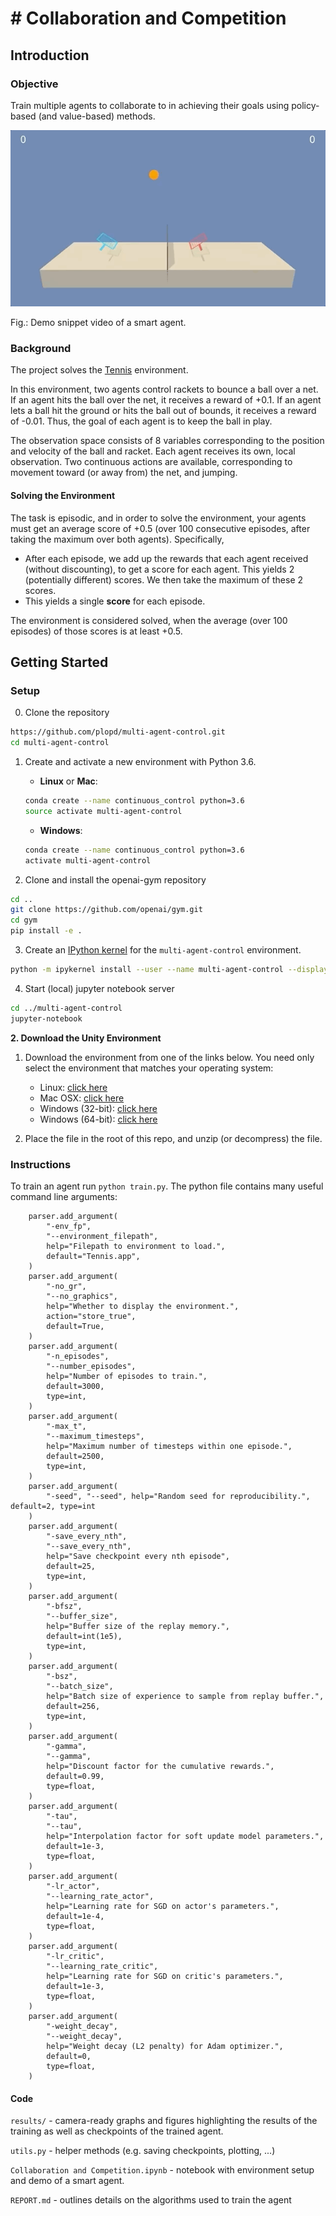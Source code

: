 [//]: # (Image References)

# # Collaboration and Competition

## Introduction

### Objective

Train multiple agents to collaborate to in achieving their goals using policy-based (and value-based) methods.

![Trained Agent](./results/trained_agent.gif)

Fig.: Demo snippet video of a smart agent.

### Background

The project solves the [Tennis](https://github.com/Unity-Technologies/ml-agents/blob/master/docs/Learning-Environment-Examples.md#tennis) environment.

In this environment, two agents control rackets to bounce a ball over a net. If an agent hits the ball over the net, it receives a reward of +0.1. If an agent lets a ball hit the ground or hits the ball out of bounds, it receives a reward of -0.01. Thus, the goal of each agent is to keep the ball in play.

The observation space consists of 8 variables corresponding to the position and velocity of the ball and racket. Each agent receives its own, local observation. Two continuous actions are available, corresponding to movement toward (or away from) the net, and jumping.


#### Solving the Environment

The task is episodic, and in order to solve the environment, your agents must get an average score of +0.5 (over 100 consecutive episodes, after taking the maximum over both agents). Specifically,

- After each episode, we add up the rewards that each agent received (without discounting), to get a score for each agent. This yields 2 (potentially different) scores. We then take the maximum of these 2 scores.
- This yields a single **score** for each episode.

The environment is considered solved, when the average (over 100 episodes) of those scores is at least +0.5.

## Getting Started

### Setup

0. Clone the repository
```bash
https://github.com/plopd/multi-agent-control.git
cd multi-agent-control
```

1. Create and activate a new environment with Python 3.6.

	- __Linux__ or __Mac__: 
	```bash
	conda create --name continuous_control python=3.6
	source activate multi-agent-control
	```
	- __Windows__: 
	```bash
	conda create --name continuous_control python=3.6 
	activate multi-agent-control
	```
	
2. Clone and install the openai-gym repository
```bash
cd ..
git clone https://github.com/openai/gym.git
cd gym
pip install -e .
```

3. Create an [IPython kernel](http://ipython.readthedocs.io/en/stable/install/kernel_install.html) for the `multi-agent-control` environment.  
```bash
python -m ipykernel install --user --name multi-agent-control --display-name "multi-agent-control"
```

4. Start (local) jupyter notebook server
```bash
cd ../multi-agent-control
jupyter-notebook
```

**2. Download the Unity Environment**

1. Download the environment from one of the links below.  You need only select the environment that matches your operating system:
    - Linux: [click here](https://s3-us-west-1.amazonaws.com/udacity-drlnd/P3/Tennis/Tennis_Linux.zip)
    - Mac OSX: [click here](https://s3-us-west-1.amazonaws.com/udacity-drlnd/P3/Tennis/Tennis.app.zip)
    - Windows (32-bit): [click here](https://s3-us-west-1.amazonaws.com/udacity-drlnd/P3/Tennis/Tennis_Windows_x86.zip)
    - Windows (64-bit): [click here](https://s3-us-west-1.amazonaws.com/udacity-drlnd/P3/Tennis/Tennis_Windows_x86_64.zip)

2. Place the file in the root of this repo, and unzip (or decompress) the file.

### Instructions

To train an agent run `python train.py`. The python file contains many useful command line arguments:

```
    parser.add_argument(
        "-env_fp",
        "--environment_filepath",
        help="Filepath to environment to load.",
        default="Tennis.app",
    )
    parser.add_argument(
        "-no_gr",
        "--no_graphics",
        help="Whether to display the environment.",
        action="store_true",
        default=True,
    )
    parser.add_argument(
        "-n_episodes",
        "--number_episodes",
        help="Number of episodes to train.",
        default=3000,
        type=int,
    )
    parser.add_argument(
        "-max_t",
        "--maximum_timesteps",
        help="Maximum number of timesteps within one episode.",
        default=2500,
        type=int,
    )
    parser.add_argument(
        "-seed", "--seed", help="Random seed for reproducibility.", default=2, type=int
    )
    parser.add_argument(
        "-save_every_nth",
        "--save_every_nth",
        help="Save checkpoint every nth episode",
        default=25,
        type=int,
    )
    parser.add_argument(
        "-bfsz",
        "--buffer_size",
        help="Buffer size of the replay memory.",
        default=int(1e5),
        type=int,
    )
    parser.add_argument(
        "-bsz",
        "--batch_size",
        help="Batch size of experience to sample from replay buffer.",
        default=256,
        type=int,
    )
    parser.add_argument(
        "-gamma",
        "--gamma",
        help="Discount factor for the cumulative rewards.",
        default=0.99,
        type=float,
    )
    parser.add_argument(
        "-tau",
        "--tau",
        help="Interpolation factor for soft update model parameters.",
        default=1e-3,
        type=float,
    )
    parser.add_argument(
        "-lr_actor",
        "--learning_rate_actor",
        help="Learning rate for SGD on actor's parameters.",
        default=1e-4,
        type=float,
    )
    parser.add_argument(
        "-lr_critic",
        "--learning_rate_critic",
        help="Learning rate for SGD on critic's parameters.",
        default=1e-3,
        type=float,
    )
    parser.add_argument(
        "-weight_decay",
        "--weight_decay",
        help="Weight decay (L2 penalty) for Adam optimizer.",
        default=0,
        type=float,
    )

```

#### Code

`results/` - camera-ready graphs and figures highlighting the results of the training as well as checkpoints of the trained agent.

`utils.py` - helper methods (e.g. saving checkpoints, plotting, ...)

`Collaboration and Competition.ipynb` - notebook with environment setup and demo of a smart agent.

`REPORT.md` - outlines details on the algorithms used to train the agent


